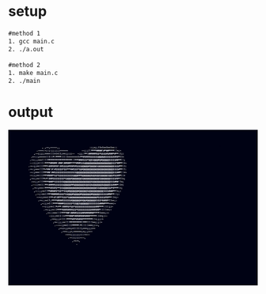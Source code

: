 # setup

```
#method 1
1. gcc main.c
2. ./a.out

#method 2
1. make main.c
2. ./main
```

# output
![Screenshot](output.gif)
